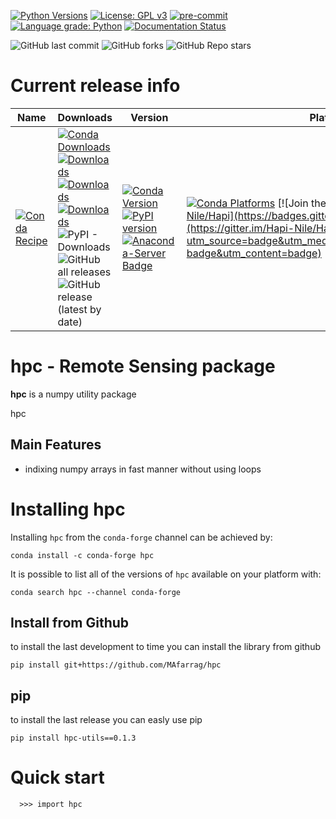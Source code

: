 [![Python Versions](https://img.shields.io/pypi/pyversions/hpc.png)](https://img.shields.io/pypi/pyversions/hpc)
[![License: GPL v3](https://img.shields.io/badge/License-GPLv3-blue.svg)](https://www.gnu.org/licenses/gpl-3.0)
[![pre-commit](https://img.shields.io/badge/pre--commit-enabled-brightgreen?logo=pre-commit&logoColor=white)](https://github.com/pre-commit/pre-commit)
[![Language grade: Python](https://img.shields.io/lgtm/grade/python/g/MAfarrag/hpc.svg?logo=lgtm&logoWidth=18)](https://lgtm.com/projects/g/MAfarrag/hpc/context:python)
[![Documentation Status](https://readthedocs.org/projects/hpc/badge/?version=latest)](https://hpc.readthedocs.io/en/latest/?badge=latest)


![GitHub last commit](https://img.shields.io/github/last-commit/MAfarrag/hpc)
![GitHub forks](https://img.shields.io/github/forks/MAfarrag/hpc?style=social)
![GitHub Repo stars](https://img.shields.io/github/stars/MAfarrag/hpc?style=social)


Current release info
====================

| Name | Downloads                                                                                                                                                                                                                                                                                                                                                                                                                                                                                                                                                                                                                                  | Version | Platforms |
| --- |--------------------------------------------------------------------------------------------------------------------------------------------------------------------------------------------------------------------------------------------------------------------------------------------------------------------------------------------------------------------------------------------------------------------------------------------------------------------------------------------------------------------------------------------------------------------------------------------------------------------------------------------| --- | --- |
| [![Conda Recipe](https://img.shields.io/badge/recipe-hpc-green.svg)](https://anaconda.org/conda-forge/hpc) | [![Conda Downloads](https://img.shields.io/conda/dn/conda-forge/hpc.svg)](https://anaconda.org/conda-forge/hpc) [![Downloads](https://pepy.tech/badge/hpc)](https://pepy.tech/project/hpc) [![Downloads](https://pepy.tech/badge/hpc/month)](https://pepy.tech/project/hpc)  [![Downloads](https://pepy.tech/badge/hpc/week)](https://pepy.tech/project/hpc)  ![PyPI - Downloads](https://img.shields.io/pypi/dd/hpc?color=blue&style=flat-square) ![GitHub all releases](https://img.shields.io/github/downloads/MAfarrag/hpc/total) ![GitHub release (latest by date)](https://img.shields.io/github/downloads/MAfarrag/hpc/0.1.3/total) | [![Conda Version](https://img.shields.io/conda/vn/conda-forge/hpc.svg)](https://anaconda.org/conda-forge/hpc) [![PyPI version](https://badge.fury.io/py/hpc.svg)](https://badge.fury.io/py/hpc) [![Anaconda-Server Badge](https://anaconda.org/conda-forge/hpc/badges/version.svg)](https://anaconda.org/conda-forge/hpc) | [![Conda Platforms](https://img.shields.io/conda/pn/conda-forge/hpc.svg)](https://anaconda.org/conda-forge/hpc) [![Join the chat at https://gitter.im/Hapi-Nile/Hapi](https://badges.gitter.im/Hapi-Nile/Hapi.svg)](https://gitter.im/Hapi-Nile/Hapi?utm_source=badge&utm_medium=badge&utm_campaign=pr-badge&utm_content=badge) |

hpc - Remote Sensing package
=====================================================================
**hpc** is a numpy utility package

hpc

Main Features
-------------
  - indixing numpy arrays in fast manner without using loops


Installing hpc
===============

Installing `hpc` from the `conda-forge` channel can be achieved by:

```
conda install -c conda-forge hpc
```

It is possible to list all of the versions of `hpc` available on your platform with:

```
conda search hpc --channel conda-forge
```

## Install from Github
to install the last development to time you can install the library from github
```
pip install git+https://github.com/MAfarrag/hpc
```

## pip
to install the last release you can easly use pip
```
pip install hpc-utils==0.1.3
```

Quick start
===========

```
  >>> import hpc
```
